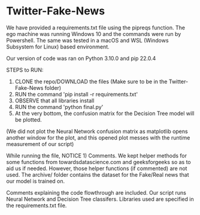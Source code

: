 # Twitter-Fake-News

We have provided a requirements.txt file using the pipreqs function. The ego machine was running Windows 10 and the commands were run by Powershell.
The same was tested in a macOS and WSL (Windows Subsystem for Linux) based environment.

Our version of code was ran on Python 3.10.0 and pip 22.0.4

STEPS to RUN:

1) CLONE the repo/DOWNLOAD the files (Make sure to be in the Twitter-Fake-News folder)
2) RUN the command 'pip install -r requirements.txt'
3) OBSERVE that all libraries install
4) RUN the command 'python final.py'
5) At the very bottom, the confusion matrix for the Decision Tree model will be plotted.

(We did not plot the Neural Network confusion matrix as matplotlib opens another window for the plot, and this opened plot messes with the runtime measurement of our script)

While running the file, NOTICE 1) Comments. We kept helper methods for some functions from towardsdatascience.com and geeksforgeeks so as to aid us if needed.
However, those helper functions (if commented) are not used. The archive/ folder contains the dataset for the Fake/Real news that our model is trained on.

Comments explaining the code flowthrough are included. Our script runs Neural Network and Decision Tree classifers. Libraries used are specified in the requirements.txt file.
